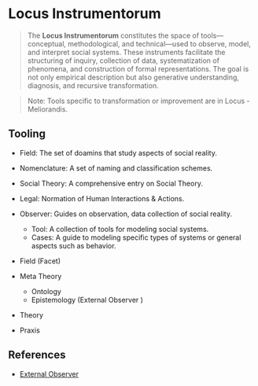# Locus Instrumentorum

> The **Locus Instrumentorum** constitutes the space of tools—conceptual, methodological, and technical—used to observe, model, and interpret social systems. These instruments facilitate the structuring of inquiry, collection of data, systematization of phenomena, and construction of formal representations. The goal is not only empirical description but also generative understanding, diagnosis, and recursive transformation.

> Note: Tools specific to transformation or improvement are in Locus - Meliorandis.

## Tooling

- Field:  The set of doamins that study aspects of social reality.
- Nomenclature: A set of naming and classification schemes.
- Social Theory: A comprehensive entry on Social Theory.
- Legal: Normation of Human Interactions & Actions.
- Observer: Guides on observation, data collection of social reality.
  - Tool: A collection of tools for modeling social systems.
  - Cases: A guide to modeling specific types of systems or general aspects such as behavior.

- Field (Facet)
- Meta Theory
  - Ontology
  - Epistemology (External Observer )
- Theory
- Praxis

## References

- [External Observer](./Observer.md)
